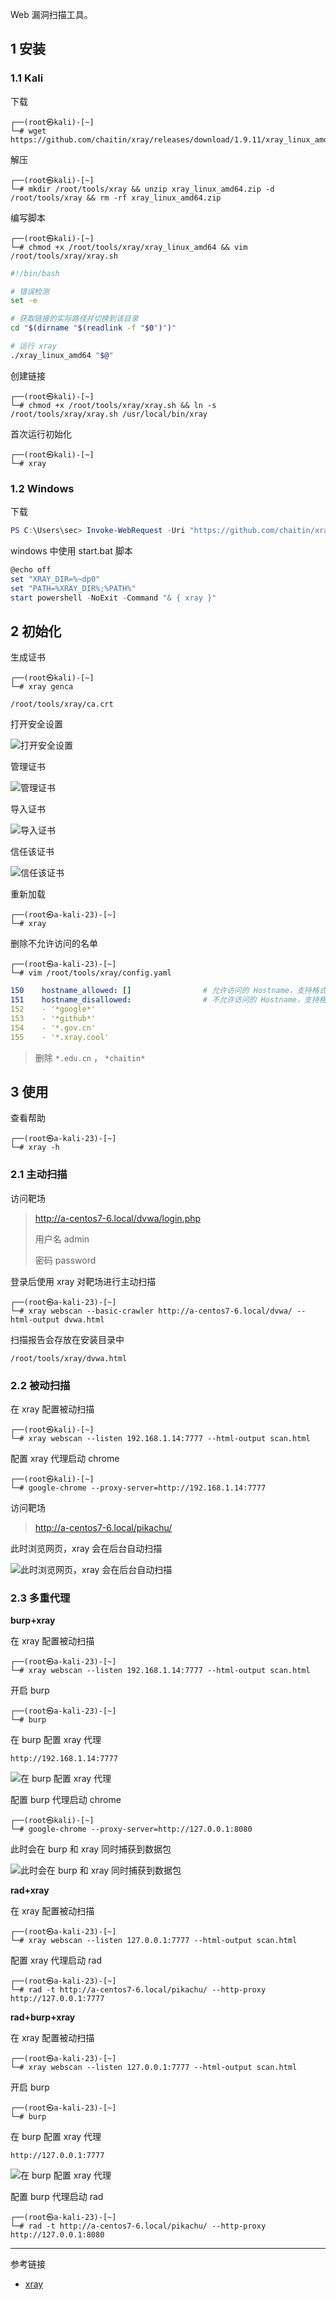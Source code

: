 Web 漏洞扫描工具。

## 1 安装

### 1.1 Kali

下载

```shell
┌──(root㉿kali)-[~]
└─# wget https://github.com/chaitin/xray/releases/download/1.9.11/xray_linux_amd64.zip
```

解压

```shell
┌──(root㉿kali)-[~]
└─# mkdir /root/tools/xray && unzip xray_linux_amd64.zip -d /root/tools/xray && rm -rf xray_linux_amd64.zip
```

编写脚本

```shell
┌──(root㉿kali)-[~]
└─# chmod +x /root/tools/xray/xray_linux_amd64 && vim /root/tools/xray/xray.sh
```

```sh
#!/bin/bash

# 错误检测
set -e

# 获取链接的实际路径并切换到该目录
cd "$(dirname "$(readlink -f "$0")")"

# 运行 xray
./xray_linux_amd64 "$@"
```

创建链接

```shell
┌──(root㉿kali)-[~]
└─# chmod +x /root/tools/xray/xray.sh && ln -s /root/tools/xray/xray.sh /usr/local/bin/xray
```

首次运行初始化

```shell
┌──(root㉿kali)-[~]
└─# xray
```

### 1.2  Windows

下载

```powershell
PS C:\Users\sec> Invoke-WebRequest -Uri "https://github.com/chaitin/xray/releases/download/1.9.11/xray_windows_amd64.exe.zip" -Proxy "http://127.0.0.1:10808" -OutFile "xray_linux_amd64.zip"
```

windows 中使用 start.bat 脚本

```powershell
@echo off
set "XRAY_DIR=%~dp0"
set "PATH=%XRAY_DIR%;%PATH%"
start powershell -NoExit -Command "& { xray }"
```

## 2 初始化

生成证书

```shell
┌──(root㉿kali)-[~]
└─# xray genca
```

```
/root/tools/xray/ca.crt
```

打开安全设置

![打开安全设置](./../../../images/xray/%E6%89%93%E5%BC%80%E5%AE%89%E5%85%A8%E8%AE%BE%E7%BD%AE.png)

管理证书

![管理证书](./../../../images/xray/%E7%AE%A1%E7%90%86%E8%AF%81%E4%B9%A6.png)

导入证书

![导入证书](./../../../images/xray/%E5%AF%BC%E5%85%A5%E8%AF%81%E4%B9%A6.png)

信任该证书

![信任该证书](./../../../images/xray/%E4%BF%A1%E4%BB%BB%E8%AF%A5%E8%AF%81%E4%B9%A6.png)

重新加载

```shell
┌──(root㉿a-kali-23)-[~]
└─# xray
```

删除不允许访问的名单

```shell
┌──(root㉿a-kali-23)-[~]
└─# vim /root/tools/xray/config.yaml
```

```yaml
150    hostname_allowed: []                # 允许访问的 Hostname，支持格式如 t.com、*.t.com、1.1.1.1、1.1.1.1/24、1.1-4.1.1-8
151    hostname_disallowed:                # 不允许访问的 Hostname，支持格式如 t.com、*.t.com、1.1.1.1、1.1.1.1/24、1.1-4.1.1-8
152    - '*google*'
153    - '*github*'
154    - '*.gov.cn'
155    - '*.xray.cool'
```

> 删除 `*.edu.cn` ， `*chaitin*` 

## 3 使用

查看帮助

```shell
┌──(root㉿a-kali-23)-[~]
└─# xray -h
```

### 2.1 主动扫描

访问靶场

> http://a-centos7-6.local/dvwa/login.php
>
> 用户名	admin
>
> 密码	password

登录后使用 xray 对靶场进行主动扫描

```shell
┌──(root㉿a-kali-23)-[~]
└─# xray webscan --basic-crawler http://a-centos7-6.local/dvwa/ --html-output dvwa.html
```

扫描报告会存放在安装目录中

```
/root/tools/xray/dvwa.html
```

### 2.2 被动扫描

在 xray 配置被动扫描

```shell
┌──(root㉿kali)-[~]
└─# xray webscan --listen 192.168.1.14:7777 --html-output scan.html
```

配置 xray 代理启动 chrome

```shell
┌──(root㉿kali)-[~]
└─# google-chrome --proxy-server=http://192.168.1.14:7777
```

访问靶场

> http://a-centos7-6.local/pikachu/

此时浏览网页，xray 会在后台自动扫描

![此时浏览网页，xray 会在后台自动扫描](./../../../images/xray/%E6%AD%A4%E6%97%B6%E6%B5%8F%E8%A7%88%E7%BD%91%E9%A1%B5%EF%BC%8Cxray%20%E4%BC%9A%E5%9C%A8%E5%90%8E%E5%8F%B0%E8%87%AA%E5%8A%A8%E6%89%AB%E6%8F%8F.png)

### 2.3 多重代理

**burp+xray**

在 xray 配置被动扫描

```shell
┌──(root㉿a-kali-23)-[~]
└─# xray webscan --listen 192.168.1.14:7777 --html-output scan.html
```

开启 burp

```shell
┌──(root㉿a-kali-23)-[~]
└─# burp
```

在 burp 配置 xray 代理

```
http://192.168.1.14:7777
```

![在 burp 配置 xray 代理](./../../../images/xray/%E5%9C%A8%20burp%20%E9%85%8D%E7%BD%AE%20xray%20%E4%BB%A3%E7%90%86.png)

配置 burp 代理启动 chrome

```shell
┌──(root㉿kali)-[~]
└─# google-chrome --proxy-server=http://127.0.0.1:8080
```

此时会在 burp 和 xray 同时捕获到数据包

![此时会在 burp 和 xray 同时捕获到数据包](./../../../images/xray/%E6%AD%A4%E6%97%B6%E4%BC%9A%E5%9C%A8%20burp%20%E5%92%8C%20xray%20%E5%90%8C%E6%97%B6%E6%8D%95%E8%8E%B7%E5%88%B0%E6%95%B0%E6%8D%AE%E5%8C%85.png)

**rad+xray**

在 xray 配置被动扫描

```shell
┌──(root㉿a-kali-23)-[~]
└─# xray webscan --listen 127.0.0.1:7777 --html-output scan.html
```

配置 xray 代理启动 rad

```shell
┌──(root㉿a-kali-23)-[~]
└─# rad -t http://a-centos7-6.local/pikachu/ --http-proxy http://127.0.0.1:7777
```

**rad+burp+xray**

在 xray 配置被动扫描

```shell
┌──(root㉿a-kali-23)-[~]
└─# xray webscan --listen 127.0.0.1:7777 --html-output scan.html
```

开启 burp

```shell
┌──(root㉿a-kali-23)-[~]
└─# burp
```

在 burp 配置 xray 代理

```
http://127.0.0.1:7777
```

![在 burp 配置 xray 代理](./../../../images/xray/%E5%9C%A8%20burp%20%E9%85%8D%E7%BD%AE%20xray%20%E4%BB%A3%E7%90%86.png)

配置 burp 代理启动 rad

```shell
┌──(root㉿a-kali-23)-[~]
└─# rad -t http://a-centos7-6.local/pikachu/ --http-proxy http://127.0.0.1:8080
```

---

参考链接

- [xray](https://github.com/chaitin/xray)

